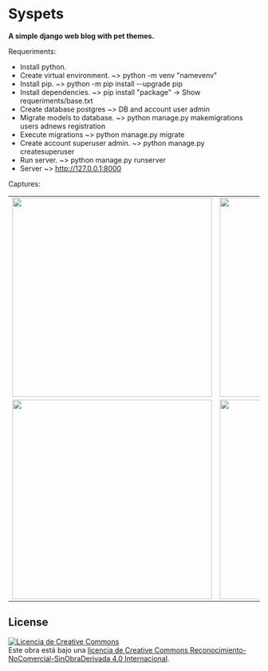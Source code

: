 # Syspets

**A simple django web blog with pet themes.**

Requeriments:

- Install python.
- Create virtual environment. ~> python -m venv "namevenv"
- Install pip. ~> python -m pip install --upgrade pip
- Install dependencies. ~> pip install "package" -> Show requeriments/base.txt
- Create database postgres ~> DB and account user admin
- Migrate models to database. ~> python manage.py makemigrations users adnews registration
- Execute migrations ~> python manage.py migrate
- Create account superuser admin. ~> python manage.py createsuperuser
- Run server. ~> python manage.py runserver 
- Server ~> http://127.0.0.1:8000

Captures:

<table>
  <tr>
    <td><img src="https://github.com/robertogarcor/django-blog/blob/master/syspets_images/Captura_00.PNG width="400" height="400"></td>
    <td><img src="https://github.com/robertogarcor/django-blog/blob/master/syspets_images/Captura_01.PNG width="400" height="400"></td>
  </tr>
  <tr>
    <td><img src="https://github.com/robertogarcor/django-blog/blob/master/syspets_images/Captura_02.PNG width="400" height="400"></td>
    <td><img src="https://github.com/robertogarcor/django-blog/blob/master/syspets_images/Captura_03.PNG width="400" height="400"></td>
  </tr>
</table>

## License

<a rel="license" href="http://creativecommons.org/licenses/by-nc-nd/4.0/"><img alt="Licencia de Creative Commons" style="border-width:0" src="https://i.creativecommons.org/l/by-nc-nd/4.0/88x31.png" /></a><br />Este obra está bajo una <a rel="license" href="http://creativecommons.org/licenses/by-nc-nd/4.0/">licencia de Creative Commons Reconocimiento-NoComercial-SinObraDerivada 4.0 Internacional</a>.

